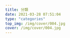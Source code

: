 ```yaml
---
title: 分類
date: 2021-03-28 07:51:04
type: "categories"
top_img: /img/cover/004.jpg
cover: /img/cover/004.jpg
---
```


